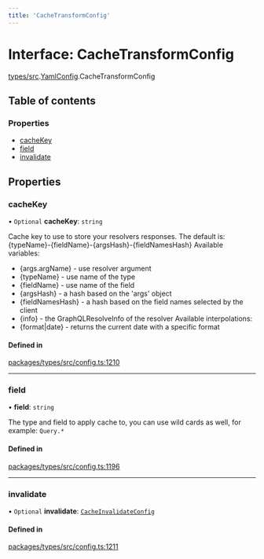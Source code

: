 ```yaml
---
title: 'CacheTransformConfig'
---
```


# Interface: CacheTransformConfig

[types/src](../modules/types_src).[YamlConfig](../modules/types_src.YamlConfig).CacheTransformConfig

## Table of contents

### Properties

- [cacheKey](types_src.YamlConfig.CacheTransformConfig#cachekey)
- [field](types_src.YamlConfig.CacheTransformConfig#field)
- [invalidate](types_src.YamlConfig.CacheTransformConfig#invalidate)

## Properties

### cacheKey

• `Optional` **cacheKey**: `string`

Cache key to use to store your resolvers responses.
The default is: \{typeName}-\{fieldName}-\{argsHash}-\{fieldNamesHash}
Available variables:
- \{args.argName} - use resolver argument
- \{typeName} - use name of the type
- \{fieldName} - use name of the field
- \{argsHash} - a hash based on the 'args' object
- \{fieldNamesHash} - a hash based on the field names selected by the client
- \{info} - the GraphQLResolveInfo of the resolver
Available interpolations:
- \{format|date} - returns the current date with a specific format

#### Defined in

[packages/types/src/config.ts:1210](https://github.com/Urigo/graphql-mesh/blob/master/packages/types/src/config.ts#L1210)

___

### field

• **field**: `string`

The type and field to apply cache to, you can use wild cards as well, for example: `Query.*`

#### Defined in

[packages/types/src/config.ts:1196](https://github.com/Urigo/graphql-mesh/blob/master/packages/types/src/config.ts#L1196)

___

### invalidate

• `Optional` **invalidate**: [`CacheInvalidateConfig`](types_src.YamlConfig.CacheInvalidateConfig)

#### Defined in

[packages/types/src/config.ts:1211](https://github.com/Urigo/graphql-mesh/blob/master/packages/types/src/config.ts#L1211)
